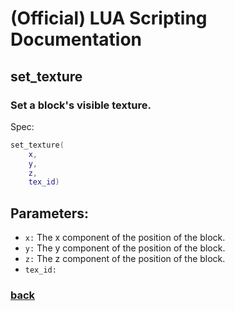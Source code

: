 
# (Official) LUA Scripting Documentation

## set_texture

### Set a block's visible texture.

Spec:
```lua
set_texture(
	x,
	y,
	z,
	tex_id)
```
## Parameters:
- `x:` The x component of the position of the block.
- `y:` The y component of the position of the block.
- `z:` The z component of the position of the block.
- `tex_id:` 
### [back](../other)
